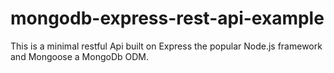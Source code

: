 # mongodb-express-rest-api-example
This is a minimal restful Api built on Express the popular Node.js framework and Mongoose a MongoDb ODM.
